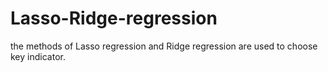 # Lasso-Ridge-regression
the methods of Lasso regression and Ridge regression are used to choose key indicator.
